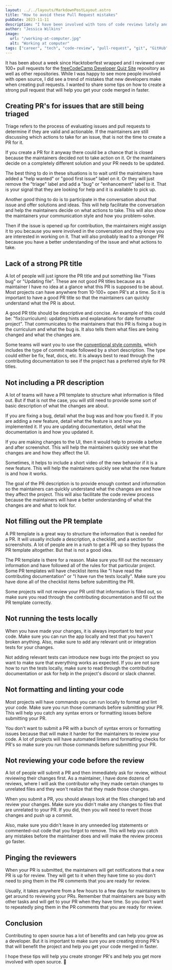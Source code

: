 ```yaml
---
layout: ../../layouts/MarkdownPostLayout.astro
title: "How to avoid these Pull Request mistakes"
pubDate: 2023-11-11
description: "I have been involved with tons of code reviews lately and have seen a trend of mistakes that new developers make when creating pull requests. I wanted to share some tips on how to create a strong pull request that will help you get your code merged faster."
author: "Jessica Wilkins"
image:
  url: "/working-at-computer.jpg"
  alt: "Working at computer"
tags: ["career", "tech", "code-review", "pull-request", "git", "GitHub"]
---
```


It has been about a week since Hacktoberfest wrapped and I reviewed over 100+ pull requests for the [freeCodeCamp Developer Quiz Site](https://github.com/freeCodeCamp/Developer_Quiz_Site) repository as well as other repositories. While I was happy to see more people involved with open source, I did see a trend of mistakes that new developers make when creating pull requests. I wanted to share some tips on how to create a strong pull request that will help you get your code merged in faster.

## Creating PR's for issues that are still being triaged

Triage refers to the process of evaluating issues and pull requests to determine if they are valid and actionable. If the maintainers are still discussing which actions to take for an issue, that is not the time to create a PR for it.

If you create a PR for it anyway there could be a chance that is closed because the maintainers decided not to take action on it. Or the maintainers decide on a completely different solution and your PR needs to be updated.

The best thing to do in these situations is to wait until the maintainers have added a "help wanted" or "good first issue" label on it. Or they will just remove the "triage" label and add a "bug" or "enhancement" label to it. That is your signal that they are looking for help and it is available to pick up.

Another good thing to do is to participate in the conversation about that issue and offer solutions and ideas. This will help facilitate the conversation and help the maintainers decide on what actions to take. This will also show the maintainers your communication style and how you problem-solve.

Then if the issue is opened up for contribution, the maintainers might assign it to you because you were involved in the conversation and they know you are interested in working on it. That will also probably lead to a stronger PR because you have a better understanding of the issue and what actions to take.

## Lack of a strong PR title

A lot of people will just ignore the PR title and put something like "Fixes bug" or "Updating file". These are not good PR titles because as a maintainer I have no idea at a glance what this PR is supposed to be about. Most projects can have anywhere from 10-100+ open PR's at a time. So it is important to have a good PR title so that the maintainers can quickly understand what the PR is about.

A good PR title should be descriptive and concise. An example of this could be: "fix(curriculum): updating hints and explanations for date formatter project". That communicates to the maintainers that this PR is fixing a bug in the curriculum and what the bug is. It also tells them what files are being changed and what the changes are.

Some teams will want you to use the [conventional style commits](https://www.conventionalcommits.org/en/v1.0.0/), which includes the type of commit made followed by a short description. The type could either be fix, feat, docs, etc. It is always best to read through the contributing documentation to see if the project has a preferred style for PR titles.

## Not including a PR description

A lot of teams will have a PR template to structure what information is filled out. But if that is not the case, you will still need to provide some sort of basic description of what the changes are about.

If you are fixing a bug, detail what the bug was and how you fixed it. If you are adding a new feature, detail what the feature is and how you implemented it. If you are updating documentation, detail what the documentation is and how you updated it.

If you are making changes to the UI, then it would help to provide a before and after screenshot. This will help the maintainers quickly see what the changes are and how they affect the UI.

Sometimes, it helps to include a short video of the new behavior if it is a new feature. This will help the maintainers quickly see what the new feature is and how it works.

The goal of the PR description is to provide enough context and information so the maintainers can quickly understand what the changes are and how they affect the project. This will also facilitate the code review process because the maintainers will have a better understanding of what the changes are and what to look for.

## Not filling out the PR template

A PR template is a great way to structure the information that is needed for a PR. It will usually include a description, a checklist, and a section for screenshots. A lot of people are in a rush to get a PR up so they bypass the PR template altogether. But that is not a good idea.

The PR template is there for a reason. Make sure you fill out the necessary information and have followed all of the rules for that particular project. Some PR templates will have checklist items like "I have read the contributing documentation" or "I have run the tests locally". Make sure you have done all of the checklist items before submitting the PR.

Some projects will not review your PR until that information is filled out, so make sure you read through the contributing documentation and fill out the PR template correctly.

## Not running the tests locally

When you have made your changes, it is always important to test your code. Make sure you can run the app locally and test that you haven't broken anything. Also, make sure to add any relevant unit or integration tests for your changes.

Not adding relevant tests can introduce new bugs into the project so you want to make sure that everything works as expected. If you are not sure how to run the tests locally, make sure to read through the contributing documentation or ask for help in the project's discord or slack channel.

## Not formatting and linting your code

Most projects will have commands you can run locally to format and lint your code. Make sure you run those commands before submitting your PR. This will help you catch any syntax errors or formatting issues before submitting your PR.

You don't want to submit a PR with a bunch of syntax errors or formatting issues because that will make it harder for the maintainers to review your code. A lot of projects will have automated linters and formatting checks for PR's so make sure you run those commands before submitting your PR.

## Not reviewing your code before the review

A lot of people will submit a PR and then immediately ask for review, without reviewing their changes first. As a maintainer, I have done dozens of reviews, where I will ask the contributor why they made certain changes to unrelated files and they won't realize that they made those changes.

When you submit a PR, you should always look at the files changed tab and review your changes. Make sure you didn't make any changes to files that are unrelated to your PR. If you did, then you will need to revert those changes and push up a commit.

Also, make sure you didn't leave in any unneeded log statements or commented-out code that you forgot to remove. This will help you catch any mistakes before the maintainer does and will make the review process go faster.

## Pinging the reviewers

When your PR is submitted, the maintainers will get notifications that a new PR is up for review. They will get to it when they have time so you don't need to ping them in the PR comments that you are ready for review.

Usually, it takes anywhere from a few hours to a few days for maintainers to get around to reviewing your PRs. Remember that maintainers are busy with other tasks and will get to your PR when they have time. So you don't want to repeatedly ping them in the PR comments that you are ready for review.

## Conclusion

Contributing to open source has a lot of benefits and can help you grow as a developer. But it is important to make sure you are creating strong PR's that will benefit the project and help you get your code merged in faster.

I hope these tips will help you create stronger PR's and help you get more involved with open source. 🎉
